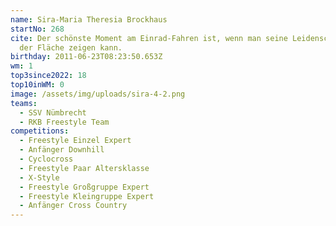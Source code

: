 ```yaml
---
name: Sira-Maria Theresia Brockhaus
startNo: 268
cite: Der schönste Moment am Einrad-Fahren ist, wenn man seine Leidenschaft auf
  der Fläche zeigen kann.
birthday: 2011-06-23T08:23:50.653Z
wm: 1
top3since2022: 18
top10inWM: 0
image: /assets/img/uploads/sira-4-2.png
teams:
  - SSV Nümbrecht
  - RKB Freestyle Team
competitions:
  - Freestyle Einzel Expert
  - Anfänger Downhill
  - Cyclocross
  - Freestyle Paar Altersklasse
  - X-Style
  - Freestyle Großgruppe Expert
  - Freestyle Kleingruppe Expert
  - Anfänger Cross Country
---
```

